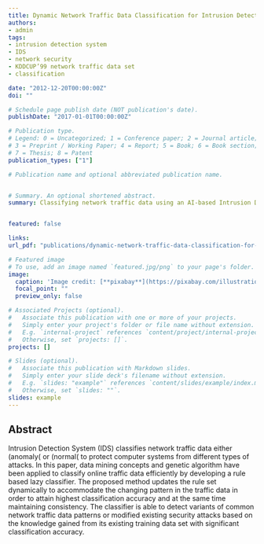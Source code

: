 ```yaml
---
title: Dynamic Network Traffic Data Classification for Intrusion Detection Using Genetic Algorithm
authors:
- admin
tags:
- intrusion detection system
- IDS
- network security
- KDDCUP’99 network traffic data set 
- classification 

date: "2012-12-20T00:00:00Z"
doi: ""

# Schedule page publish date (NOT publication's date).
publishDate: "2017-01-01T00:00:00Z"

# Publication type.
# Legend: 0 = Uncategorized; 1 = Conference paper; 2 = Journal article;
# 3 = Preprint / Working Paper; 4 = Report; 5 = Book; 6 = Book section;
# 7 = Thesis; 8 = Patent
publication_types: ["1"]

# Publication name and optional abbreviated publication name.


# Summary. An optional shortened abstract.
summary: Classifying network traffic data using an AI-based Intrusion Detection System.


featured: false

links:
url_pdf: "publications/dynamic-network-traffic-data-classification-for-intrusion-detection-using-genetic-algorithm.pdf"

# Featured image
# To use, add an image named `featured.jpg/png` to your page's folder. 
image:
  caption: 'Image credit: [**pixabay**](https://pixabay.com/illustrations/cyber-security-internet-hacking-3400555/)'
  focal_point: ""
  preview_only: false

# Associated Projects (optional).
#   Associate this publication with one or more of your projects.
#   Simply enter your project's folder or file name without extension.
#   E.g. `internal-project` references `content/project/internal-project/index.md`.
#   Otherwise, set `projects: []`.
projects: []

# Slides (optional).
#   Associate this publication with Markdown slides.
#   Simply enter your slide deck's filename without extension.
#   E.g. `slides: "example"` references `content/slides/example/index.md`.
#   Otherwise, set `slides: ""`.
slides: example
---
```


<h2> Abstract </h2>

Intrusion Detection System (IDS) classifies network traffic data either (anomaly( or (normal( to protect computer systems from different types of attacks. In this paper, data mining concepts and genetic algorithm have been applied to classify online traffic data efficiently by developing a rule based lazy classifier. The proposed method updates the rule set dynamically to accommodate the changing pattern in the traffic data in order to attain highest classification accuracy and at the same time maintaining consistency. The classifier is able to detect variants of common network traffic data patterns or modified existing security attacks based on the knowledge gained from its existing training data set with significant classification accuracy.



